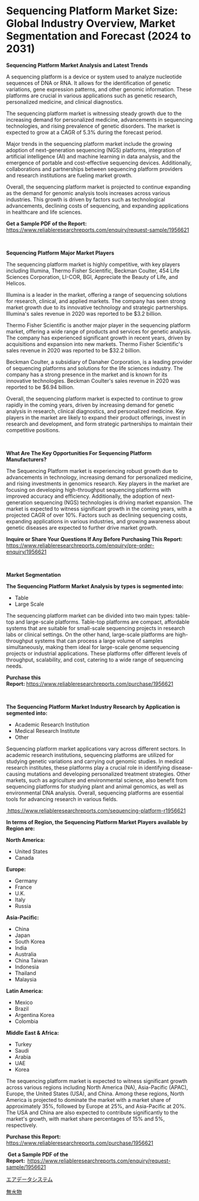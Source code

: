 <p><h1>Sequencing Platform Market Size: Global Industry Overview, Market Segmentation and Forecast (2024 to 2031)</h1></p><p><strong>Sequencing Platform Market Analysis and Latest Trends</strong></p>
<p><p>A sequencing platform is a device or system used to analyze nucleotide sequences of DNA or RNA. It allows for the identification of genetic variations, gene expression patterns, and other genomic information. These platforms are crucial in various applications such as genetic research, personalized medicine, and clinical diagnostics.</p><p>The sequencing platform market is witnessing steady growth due to the increasing demand for personalized medicine, advancements in sequencing technologies, and rising prevalence of genetic disorders. The market is expected to grow at a CAGR of 5.3% during the forecast period.</p><p>Major trends in the sequencing platform market include the growing adoption of next-generation sequencing (NGS) platforms, integration of artificial intelligence (AI) and machine learning in data analysis, and the emergence of portable and cost-effective sequencing devices. Additionally, collaborations and partnerships between sequencing platform providers and research institutions are fueling market growth.</p><p>Overall, the sequencing platform market is projected to continue expanding as the demand for genomic analysis tools increases across various industries. This growth is driven by factors such as technological advancements, declining costs of sequencing, and expanding applications in healthcare and life sciences.</p></p>
<p><strong>Get a Sample PDF of the Report:&nbsp;</strong> <a href="https://www.reliableresearchreports.com/enquiry/request-sample/1956621">https://www.reliableresearchreports.com/enquiry/request-sample/1956621</a></p>
<p>&nbsp;</p>
<p><strong>Sequencing Platform Major Market Players</strong></p>
<p><p>The sequencing platform market is highly competitive, with key players including Illumina, Thermo Fisher Scientific, Beckman Coulter, 454 Life Sciences Corporation, LI-COR, BGI, Appreciate the Beauty of Life, and Helicos.</p><p>Illumina is a leader in the market, offering a range of sequencing solutions for research, clinical, and applied markets. The company has seen strong market growth due to its innovative technology and strategic partnerships. Illumina's sales revenue in 2020 was reported to be $3.2 billion.</p><p>Thermo Fisher Scientific is another major player in the sequencing platform market, offering a wide range of products and services for genetic analysis. The company has experienced significant growth in recent years, driven by acquisitions and expansion into new markets. Thermo Fisher Scientific's sales revenue in 2020 was reported to be $32.2 billion.</p><p>Beckman Coulter, a subsidiary of Danaher Corporation, is a leading provider of sequencing platforms and solutions for the life sciences industry. The company has a strong presence in the market and is known for its innovative technologies. Beckman Coulter's sales revenue in 2020 was reported to be $6.94 billion.</p><p>Overall, the sequencing platform market is expected to continue to grow rapidly in the coming years, driven by increasing demand for genetic analysis in research, clinical diagnostics, and personalized medicine. Key players in the market are likely to expand their product offerings, invest in research and development, and form strategic partnerships to maintain their competitive positions.</p></p>
<p>&nbsp;</p>
<p><strong>What Are The Key Opportunities For Sequencing Platform Manufacturers?</strong></p>
<p><p>The Sequencing Platform market is experiencing robust growth due to advancements in technology, increasing demand for personalized medicine, and rising investments in genomics research. Key players in the market are focusing on developing high-throughput sequencing platforms with improved accuracy and efficiency. Additionally, the adoption of next-generation sequencing (NGS) technologies is driving market expansion. The market is expected to witness significant growth in the coming years, with a projected CAGR of over 10%. Factors such as declining sequencing costs, expanding applications in various industries, and growing awareness about genetic diseases are expected to further drive market growth.</p></p>
<p><strong>Inquire or Share Your Questions If Any Before Purchasing This Report:</strong> <a href="https://www.reliableresearchreports.com/enquiry/pre-order-enquiry/1956621">https://www.reliableresearchreports.com/enquiry/pre-order-enquiry/1956621</a></p>
<p>&nbsp;</p>
<p><strong>Market Segmentation</strong></p>
<p><strong>The Sequencing Platform Market Analysis by types is segmented into:</strong></p>
<p><ul><li>Table</li><li>Large Scale</li></ul></p>
<p><p>The sequencing platform market can be divided into two main types: table-top and large-scale platforms. Table-top platforms are compact, affordable systems that are suitable for small-scale sequencing projects in research labs or clinical settings. On the other hand, large-scale platforms are high-throughput systems that can process a large volume of samples simultaneously, making them ideal for large-scale genome sequencing projects or industrial applications. These platforms offer different levels of throughput, scalability, and cost, catering to a wide range of sequencing needs.</p></p>
<p><strong>Purchase this Report:&nbsp;</strong><a href="https://www.reliableresearchreports.com/purchase/1956621">https://www.reliableresearchreports.com/purchase/1956621</a></p>
<p>&nbsp;</p>
<p><strong>The Sequencing Platform Market Industry Research by Application is segmented into:</strong></p>
<p><ul><li>Academic Research Institution</li><li>Medical Research Institute</li><li>Other</li></ul></p>
<p><p>Sequencing platform market applications vary across different sectors. In academic research institutions, sequencing platforms are utilized for studying genetic variations and carrying out genomic studies. In medical research institutes, these platforms play a crucial role in identifying disease-causing mutations and developing personalized treatment strategies. Other markets, such as agriculture and environmental science, also benefit from sequencing platforms for studying plant and animal genomics, as well as environmental DNA analysis. Overall, sequencing platforms are essential tools for advancing research in various fields.</p></p>
<p><a href="https://www.reliableresearchreports.com/sequencing-platform-r1956621">&nbsp;https://www.reliableresearchreports.com/sequencing-platform-r1956621</a></p>
<p><strong>In terms of Region, the Sequencing Platform Market Players available by Region are:</strong></p>
<p>
    <p> <strong> North America: </strong>
        <ul>
            <li>United States</li>
            <li>Canada</li>
        </ul>
        </p> 
    <p> <strong> Europe: </strong>
        <ul>
            <li>Germany</li>
            <li>France</li>
            <li>U.K.</li>
            <li>Italy</li>
            <li>Russia</li>
        </ul>
        </p> 
    <p> <strong> Asia-Pacific: </strong>
        <ul>
            <li>China</li>
            <li>Japan</li>
            <li>South Korea</li>
            <li>India</li>
            <li>Australia</li>
            <li>China Taiwan</li>
            <li>Indonesia</li>
            <li>Thailand</li>
            <li>Malaysia</li>
        </ul>
        </p> 
    <p> <strong> Latin America: </strong>
        <ul>
            <li>Mexico</li>
            <li>Brazil</li>
            <li>Argentina Korea</li>
            <li>Colombia</li>
        </ul>
        </p> 
    <p> <strong> Middle East & Africa: </strong>
        <ul>
            <li>Turkey</li>
            <li>Saudi</li>
            <li>Arabia</li>
            <li>UAE</li>
            <li>Korea</li>
        </ul>
    </p>
    </p>
<p><p>The sequencing platform market is expected to witness significant growth across various regions including North America (NA), Asia-Pacific (APAC), Europe, the United States (USA), and China. Among these regions, North America is projected to dominate the market with a market share of approximately 35%, followed by Europe at 25%, and Asia-Pacific at 20%. The USA and China are also expected to contribute significantly to the market's growth, with market share percentages of 15% and 5%, respectively.</p></p>
<p><strong>Purchase this Report: </strong><a href="https://www.reliableresearchreports.com/purchase/1956621">https://www.reliableresearchreports.com/purchase/1956621</a></p>
<p>&nbsp;<strong>Get a Sample PDF of the Report:&nbsp;&nbsp;</strong><a href="https://www.reliableresearchreports.com/enquiry/request-sample/1956621">https://www.reliableresearchreports.com/enquiry/request-sample/1956621</a></p>
<p><strong></strong></p>
<p><p><a href="https://github.com/decker5351/Market-Research-Report-List-1/blob/main/659387850853.md">エアデータシステム</a></p><p><a href="https://github.com/tubbs463/Market-Research-Report-List-1/blob/main/547730250854.md">無水物</a></p></p>